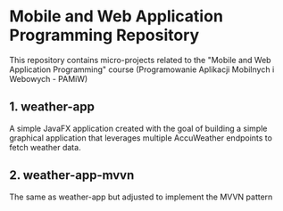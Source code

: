 # Mobile and Web Application Programming Repository
This repository contains micro-projects related to the "Mobile and Web Application Programming" course (Programowanie Aplikacji Mobilnych i Webowych - PAMiW)

## 1. weather-app
A simple JavaFX application created with the goal of building a simple graphical application that leverages multiple AccuWeather endpoints to fetch weather data.

## 2. weather-app-mvvn
The same as weather-app but adjusted to implement the MVVN pattern
